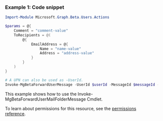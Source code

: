 ### Example 1: Code snippet

```powershell
Import-Module Microsoft.Graph.Beta.Users.Actions

$params = @{
	Comment = "comment-value"
	ToRecipients = @(
		@{
			EmailAddress = @{
				Name = "name-value"
				Address = "address-value"
			}
		}
	)
}

# A UPN can also be used as -UserId.
Invoke-MgBetaForwardUserMessage -UserId $userId -MessageId $messageId -BodyParameter $params
```
This example shows how to use the Invoke-MgBetaForwardUserMailFolderMessage Cmdlet.

To learn about permissions for this resource, see the [permissions reference](/graph/permissions-reference).

